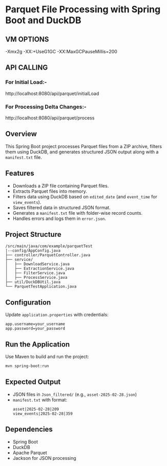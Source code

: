 # Parquet File Processing with Spring Boot and DuckDB

## VM OPTIONS
-Xmx2g -XX:+UseG1GC -XX:MaxGCPauseMillis=200

## API CALLING

### For Initial Load:-
http://localhost:8080/api/parquet/initialLoad

### For Processing Delta Changes:-
http://localhost:8080/api/parquet/process

## Overview  
This Spring Boot project processes Parquet files from a ZIP archive, filters them using DuckDB, and generates structured JSON output along with a `manifest.txt` file.

## Features  
- Downloads a ZIP file containing Parquet files.  
- Extracts Parquet files into memory.  
- Filters data using DuckDB based on `edited_date` (and `event_time` for `view_events`).  
- Saves filtered data in structured JSON format.  
- Generates a `manifest.txt` file with folder-wise record counts.  
- Handles errors and logs them in `error.json`.

## Project Structure  
```
/src/main/java/com/example/parquetTest
|--config/AppConfig.java 
├── controller/ParquetController.java  
├── service/  
│   ├── DownloadService.java  
│   ├── ExtractionService.java  
│   ├── FilterService.java  
│   ├── ProcessService.java  
├── util/DuckDBUtil.java  
└── ParquetTestApplication.java  
```

## Configuration  
Update `application.properties` with credentials:  
```properties
app.username=your_username  
app.password=your_password  
```

## Run the Application  
Use Maven to build and run the project:  
```sh
mvn spring-boot:run
```

## Expected Output  
- JSON files in `Json_filtered/` (e.g., `asset-2025-02-28.json`)  
- `manifest.txt` with format:  
  ```
  asset|2025-02-28|209
  view_events|2025-02-28|359
  ```

## Dependencies  
- Spring Boot  
- DuckDB  
- Apache Parquet  
- Jackson for JSON processing  
